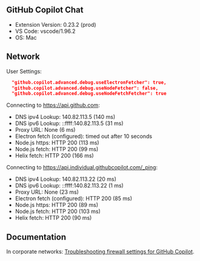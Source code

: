 ## GitHub Copilot Chat

- Extension Version: 0.23.2 (prod)
- VS Code: vscode/1.96.2
- OS: Mac

## Network

User Settings:
```json
  "github.copilot.advanced.debug.useElectronFetcher": true,
  "github.copilot.advanced.debug.useNodeFetcher": false,
  "github.copilot.advanced.debug.useNodeFetchFetcher": true
```

Connecting to https://api.github.com:
- DNS ipv4 Lookup: 140.82.113.5 (140 ms)
- DNS ipv6 Lookup: ::ffff:140.82.113.5 (31 ms)
- Proxy URL: None (6 ms)
- Electron fetch (configured): timed out after 10 seconds
- Node.js https: HTTP 200 (113 ms)
- Node.js fetch: HTTP 200 (99 ms)
- Helix fetch: HTTP 200 (166 ms)

Connecting to https://api.individual.githubcopilot.com/_ping:
- DNS ipv4 Lookup: 140.82.113.22 (20 ms)
- DNS ipv6 Lookup: ::ffff:140.82.113.22 (1 ms)
- Proxy URL: None (23 ms)
- Electron fetch (configured): HTTP 200 (85 ms)
- Node.js https: HTTP 200 (89 ms)
- Node.js fetch: HTTP 200 (103 ms)
- Helix fetch: HTTP 200 (90 ms)

## Documentation

In corporate networks: [Troubleshooting firewall settings for GitHub Copilot](https://docs.github.com/en/copilot/troubleshooting-github-copilot/troubleshooting-firewall-settings-for-github-copilot).